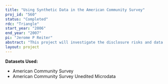 ```yaml
---
title: "Using Synthetic Data in the American Community Survey"
proj_id: "560"
status: "Completed"
rdc: "Triangle"
start_year: "2006"
end_year: "2007"
pi: "Jerome P Reiter"
abstract: "This project will investigate the disclosure risks and data utility associated with using partially synthetic data to limit disclosure risks for people in group quarters in the American Communities Survey.  We will first investigate criteria for deciding which records in group quarters are most at risk.  We will develop approaches to generating partially synthetic data, considering risk and utility of proposed releases.  We also will examine the risk utility tradeoffs of releasing one, two, or five imputed data sets.  We will develop approximations to the variance for single imputation datasets, if needed.  Lastly, we will consider how the survey weights interact with the data synthesis."
layout: project
---
```


**Datasets Used:**

  - American Community Survey 
  - American Community Survey Unedited Microdata 

